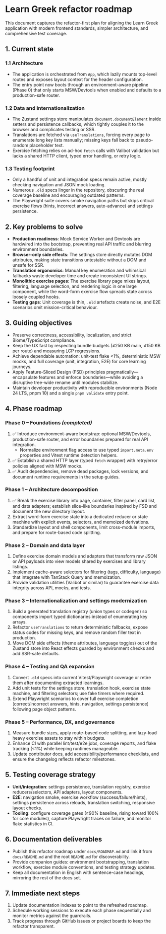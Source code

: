 # Learn Greek refactor roadmap

This document captures the refactor-first plan for aligning the Learn Greek application with modern frontend standards, simpler architecture, and comprehensive test coverage.

## 1. Current state

### 1.1 Architecture
- The application is orchestrated from `App`, which lazily mounts top-level routes and exposes layout context for the header configuration.
- The entry point now boots through an environment-aware pipeline (Phase 0) that only starts MSW/Devtools when enabled and defaults to a production-safe router.

### 1.2 Data and internationalization
- The Zustand settings store manipulates `document.documentElement` inside setters and persistence callbacks, which tightly couples it to the browser and complicates testing or SSR.
- Translations are fetched via `useTranslations`, forcing every page to enumerate long key lists manually; missing keys fall back to pseudo-random placeholder text.
- Exercise fetching relies on ad-hoc `fetch` calls with Valibot validation but lacks a shared HTTP client, typed error handling, or retry logic.

### 1.3 Testing footprint
- Only a handful of unit and integration specs remain active, mostly checking navigation and JSON mock loading.
- Numerous `.old` specs linger in the repository, obscuring the real coverage baseline and encouraging outdated patterns.
- The Playwright suite covers smoke navigation paths but skips critical exercise flows (hints, incorrect answers, auto-advance) and settings persistence.

## 2. Key problems to solve
- **Production readiness**: Mock Service Worker and Devtools are hardwired into the bootstrap, preventing real API traffic and blurring environment boundaries.
- **Browser-only side effects**: The settings store directly mutates DOM attributes, making state transitions untestable without a DOM and unsafe for SSR.
- **Translation ergonomics**: Manual key enumeration and whimsical fallbacks waste developer time and create inconsistent UI strings.
- **Monolithic exercise pages**: The exercise library page mixes layout, filtering, language selection, and rendering logic in one large component, while the word-form exercise flow spreads state across loosely coupled hooks.
- **Testing gaps**: Unit coverage is thin, `.old` artefacts create noise, and E2E scenarios omit mission-critical behaviour.

## 3. Guiding objectives
- Preserve correctness, accessibility, localization, and strict Biome/TypeScript compliance.
- Keep the UX fast by respecting bundle budgets (≤250 KB main, ≤150 KB per route) and measuring LCP regressions.
- Achieve dependable automation: unit-test flake <1%, deterministic MSW mocks, and full coverage (unit, integration, E2E) for core learning journeys.
- Apply Feature-Sliced Design (FSD) principles pragmatically—encapsulate features and enforce boundaries—while avoiding a disruptive tree-wide rename until modules stabilize.
- Maintain developer productivity with reproducible environments (Node 24 LTS, pnpm 10) and a single `pnpm validate` entry point.

## 4. Phase roadmap

### Phase 0 – Foundations *(completed)*
1. ✅ Introduce environment-aware bootstrap: optional MSW/Devtools, production-safe router, and error boundaries prepared for real API integration.
   - Normalize environment flag access to use typed `import.meta.env` properties and Vitest runtime detection helpers.
2. ✅ Establish a shared HTTP layer (typed `fetch` wrapper) with retry/error policies aligned with MSW mocks.
3. ✅ Audit dependencies, remove dead packages, lock versions, and document runtime requirements in the setup guides.

### Phase 1 – Architecture decomposition
1. ✅ Break the exercise library into page, container, filter panel, card list, and data adapters; establish slice-like boundaries inspired by FSD and document the new directory layout.
2. Extract word-form exercise state into a dedicated reducer or state machine with explicit events, selectors, and memoized derivations.
3. Standardize layout and shell components, limit cross-module imports, and prepare for route-based code splitting.

### Phase 2 – Domain and data layer
1. Define exercise domain models and adapters that transform raw JSON or API payloads into view models shared by exercises and library listings.
2. Implement cache-aware selectors for filtering (tags, difficulty, language) that integrate with TanStack Query and memoization.
3. Provide validation utilities (Valibot or similar) to guarantee exercise data integrity across API, mocks, and tests.

### Phase 3 – Internationalization and settings modernization
1. Build a generated translation registry (union types or codegen) so components import typed dictionaries instead of enumerating key arrays.
2. Refactor `useTranslations` to return deterministic fallbacks, expose status codes for missing keys, and remove random filler text in production.
3. Move DOM side effects (theme attributes, language toggles) out of the Zustand store into React effects guarded by environment checks and add SSR-safe defaults.

### Phase 4 – Testing and QA expansion
1. Convert `.old` specs into current Vitest/Playwright coverage or retire them after documenting extracted learnings.
2. Add unit tests for the settings store, translation hook, exercise state machine, and filtering selectors; use fake timers where required.
3. Extend Playwright scenarios to cover full exercise completion (correct/incorrect answers, hints, navigation, settings persistence) following page object patterns.

### Phase 5 – Performance, DX, and governance
1. Measure bundle sizes, apply route-based code splitting, and lazy-load heavy exercise assets to stay within budgets.
2. Enhance CI with parallel lint/test/e2e jobs, coverage reports, and flake tracking (<1%) while keeping runtimes manageable.
3. Update contributor docs, add accessibility/performance checklists, and ensure the changelog reflects refactor milestones.

## 5. Testing coverage strategy
- **Unit/integration**: settings persistence, translation registry, exercise reducers/selectors, API adapters, layout components.
- **E2E**: navigation smoke, exercise workflow (success/failure/hints), settings persistence across reloads, translation switching, responsive layout checks.
- **Tooling**: configure coverage gates (≥90% baseline, rising toward 100% for core modules), capture Playwright traces on failure, and monitor flake statistics in CI.

## 6. Documentation deliverables
- Publish this refactor roadmap under `docs/ROADMAP.md` and link it from `docs/README.md` and the root `README.md` for discoverability.
- Provide companion guides: environment bootstrapping, translation workflow, exercise module conventions, and testing strategy updates.
- Keep all documentation in English with sentence-case headings, mirroring the rest of the docs set.

## 7. Immediate next steps
1. Update documentation indexes to point to the refreshed roadmap.
2. Schedule working sessions to execute each phase sequentially and monitor metrics against the guardrails.
3. Track progress through GitHub issues or project boards to keep the refactor transparent.
